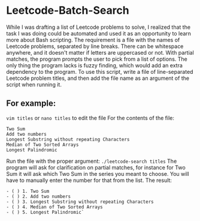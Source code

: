 # Leetcode-Batch-Search
While I was drafting a list of Leetcode problems to solve, I realized that the task I was doing could be automated and used it as an opportunity to learn more about Bash scripting.
The requirement is a file with the names of Leetcode problems, separated by line breaks. There can be whitespace anywhere, and it doesn't matter if letters are uppercased or not. With partial matches, the program prompts the user to pick from a list of options. The only thing the program lacks is fuzzy finding, which would add an extra dependency to the program.
To use this script, write a file of line-separated Leetcode problem titles, and then add the file name as an argument of the script when running it.
## For example:
`vim titles` or `nano titles` to edit the file
For the contents of the file:

```
Two Sum
Add two numbers
Longest Substring without repeating Characters
Median of Two Sorted Arrays
Longest Palindromic
```

Run the file with the proper argument: `./leetcode-search titles`
The program will ask for clarification on partial matches, for instance for Two Sum it will ask which Two Sum in the series you meant to choose. You will have to manually enter the number for that from the list.
The result:
```
- ( ) 1. Two Sum
- ( ) 2. Add two numbers
- ( ) 3. Longest Substring without repeating Characters
- ( ) 4. Median of Two Sorted Arrays
- ( ) 5. Longest Palindromic`
```
